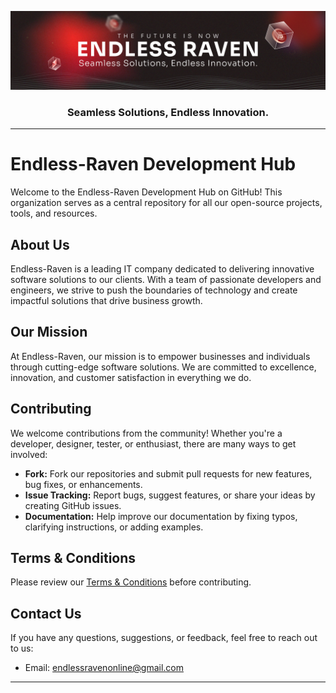 <p align="center" ><img  src = "Github Banner.jpg?raw=true" width = 1000px></p>

<h3 align="center" >Seamless Solutions, Endless Innovation.</h3>

---

# Endless-Raven Development Hub

Welcome to the Endless-Raven Development Hub on GitHub! This organization serves as a central repository for all our open-source projects, tools, and resources.

## About Us

Endless-Raven is a leading IT company dedicated to delivering innovative software solutions to our clients. With a team of passionate developers and engineers, we strive to push the boundaries of technology and create impactful solutions that drive business growth.

## Our Mission

At Endless-Raven, our mission is to empower businesses and individuals through cutting-edge software solutions. We are committed to excellence, innovation, and customer satisfaction in everything we do.

## Contributing

We welcome contributions from the community! Whether you're a developer, designer, tester, or enthusiast, there are many ways to get involved:

- **Fork:** Fork our repositories and submit pull requests for new features, bug fixes, or enhancements.
- **Issue Tracking:** Report bugs, suggest features, or share your ideas by creating GitHub issues.
- **Documentation:** Help improve our documentation by fixing typos, clarifying instructions, or adding examples.

## Terms & Conditions

Please review our [Terms & Conditions](TERMS.md) before contributing.

## Contact Us

If you have any questions, suggestions, or feedback, feel free to reach out to us:

- Email: endlessravenonline@gmail.com

---
